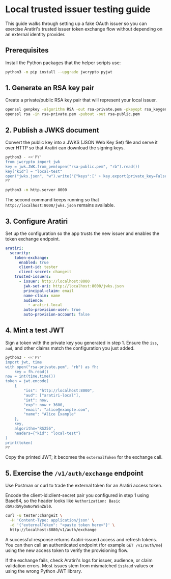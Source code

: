 # Local trusted issuer testing guide

This guide walks through setting up a fake OAuth issuer so you can exercise Aratiri's trusted issuer token exchange flow without depending on an external identity provider.

## Prerequisites

Install the Python packages that the helper scripts use:

```bash
python3 -m pip install --upgrade jwcrypto pyjwt
```

## 1. Generate an RSA key pair

Create a private/public RSA key pair that will represent your local issuer.

```bash
openssl genpkey -algorithm RSA -out rsa-private.pem -pkeyopt rsa_keygen_bits:2048
openssl rsa -in rsa-private.pem -pubout -out rsa-public.pem
```

## 2. Publish a JWKS document

Convert the public key into a JWKS (JSON Web Key Set) file and serve it over HTTP so that Aratiri can download the signing keys.

```bash
python3 - <<'PY'
from jwcrypto import jwk
key = jwk.JWK.from_pem(open("rsa-public.pem", "rb").read())
key["kid"] = "local-test"
open("jwks.json", "w").write('{"keys":[' + key.export(private_key=False) + "]}")
PY

python3 -m http.server 8000
```

The second command keeps running so that `http://localhost:8000/jwks.json` remains available.

## 3. Configure Aratiri

Set up the configuration so the app trusts the new issuer and enables the token exchange endpoint.

```yaml
aratiri:
  security:
    token-exchange:
      enabled: true
      client-id: tester
      client-secret: changeit
    trusted-issuers:
      - issuer: http://localhost:8000
        jwk-set-uri: http://localhost:8000/jwks.json
        principal-claim: email
        name-claim: name
        audience:
          - aratiri-local
        auto-provision-user: true
        auto-provision-account: false
```

## 4. Mint a test JWT

Sign a token with the private key you generated in step 1. Ensure the `iss`, `aud`, and other claims match the configuration you just added.

```bash
python3 - <<'PY'
import jwt, time
with open("rsa-private.pem", "rb") as fh:
    key = fh.read()
now = int(time.time())
token = jwt.encode(
    {
        "iss": "http://localhost:8000",
        "aud": ["aratiri-local"],
        "iat": now,
        "exp": now + 3600,
        "email": "alice@example.com",
        "name": "Alice Example"
    },
    key,
    algorithm="RS256",
    headers={"kid": "local-test"}
)
print(token)
PY
```

Copy the printed JWT; it becomes the `externalToken` for the exchange call.

## 5. Exercise the `/v1/auth/exchange` endpoint

Use Postman or curl to trade the external token for an Aratiri access token.

Encode the client-id:client-secret pair you configured in step 1 using Base64, so the header looks like `Authorization: Basic dGVzdGVyOmNoYW5nZWl0`.

```bash
curl -u tester:changeit \
  -H 'Content-Type: application/json' \
  -d '{"externalToken": "<paste token here>"}' \
  http://localhost:8080/v1/auth/exchange
```

A successful response returns Aratiri-issued access and refresh tokens. You can then call an authenticated endpoint (for example `GET /v1/auth/me`) using the new access token to verify the provisioning flow.

If the exchange fails, check Aratiri's logs for issuer, audience, or claim validation errors. Most issues stem from mismatched `iss`/`aud` values or using the wrong Python JWT library.


